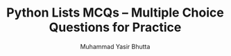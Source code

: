 ---
layout: mcqs
title: Python Lists MCQs – Multiple Choice Questions for Practice
description: Practice Python lists with multiple choice questions (MCQs). Test your knowledge on list creation, indexing, slicing, and common list methods with beginner-friendly questions and answers.
keywords: Python list MCQs, multiple choice questions Python lists, Python list quiz, list operations Python MCQs, Python list methods questions, beginner Python list test, practice Python lists, Python programming MCQs
author: "Muhammad Yasir Bhutta"
toc: toc/python.html
topic: "lists"
course: "python"
prev: "/python/docs/lists/practice-and-progress/fill-blanks-lists.html"
next: "/python/docs/lists/practice-and-progress/find-fix-mistakes-lists.html"
show_practice_progress: true
show_mini_project: null
show_toc: true
breadcrumb:
  - title: Home
    url: /
  - title: python
    url: /python/
  - title: lists
    url: /python/docs/lists/
---